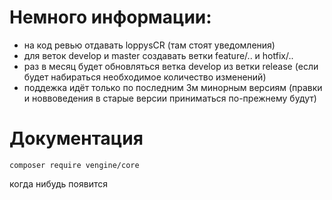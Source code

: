 # Немного информации:
- на код ревью отдавать loppysCR (там стоят уведомления)
- для веток develop и master создавать ветки feature/.. и hotfix/..
- раз в месяц будет обновляться ветка develop из ветки release (если будет набираться необходимое количество изменений)
- поддежка идёт только по последним 3м минорным версиям (правки и новвоведения в старые версии приниматься по-прежнему будут)

# Документация

`composer require vengine/core`

когда нибудь появится
